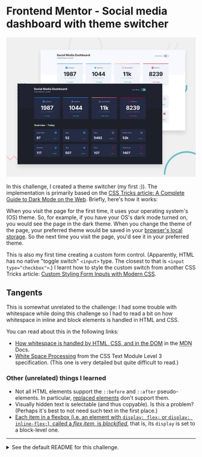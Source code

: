 # Frontend Mentor - Social media dashboard with theme switcher

![Design preview for the Social media dashboard with theme switcher coding challenge](./design/desktop-preview.jpg)

In this challenge, I created a theme switcher (my first :)). The implementation is primarily based on the [CSS Tricks article: A Complete Guide to Dark Mode on the Web](https://css-tricks.com/a-complete-guide-to-dark-mode-on-the-web/). Briefly, here's how it works:

When you visit the page for the first time, it uses your operating system's (OS) theme. So, for example, if you have your OS's dark mode turned on, you would see the page in the dark theme. When you change the theme of the page, your preferred theme would be saved in your [browser's local storage](https://developer.mozilla.org/en-US/docs/Web/API/Web_Storage_API/Using_the_Web_Storage_API). So the next time you visit the page, you'd see it in your preferred theme.

This is also my first time creating a custom form control. (Apparently, HTML has no native "toggle switch" `<input>` type. The closest to that is `<input type="checkbox">`.) I learnt how to style the custom switch from another CSS Tricks article: [Custom Styling Form Inputs with Modern CSS](https://css-tricks.com/custom-styling-form-inputs-with-modern-css-features/).

## Tangents

This is somewhat unrelated to the challenge: I had some trouble with whitespace while doing this challenge so I had to read a bit on how whitespace in inline and block elements is handled in HTML and CSS.

You can read about this in the following links:
* [How whitespace is handled by HTML, CSS, and in the DOM](https://developer.mozilla.org/en-US/docs/Web/API/Document_Object_Model/Whitespace) in the <abbr title="Mozilla Developer Network">MDN</abbr> Docs.
* [White Space Processing](https://www.w3.org/TR/css-text-3/#white-space-processing) from the CSS Text Module Level 3 specification. (This one is very detailed but quite difficult to read.)

### Other (unrelated) things I learned
* Not all HTML elements support the `::before` and `::after` pseudo-elements. In particular, [replaced elements](https://developer.mozilla.org/en-US/docs/Web/CSS/Replaced_element) don't support them.
* Visually hidden text is selectable (and thus copyable). Is this a problem? (Perhaps it's best to not need such text in the first place.)
* [Each item in a flexbox (i.e. an element with `display: flex;` or `display: inline-flex;`), called a _flex item_, is _blockified_](https://stackoverflow.com/a/55496749/12695621), that is, its `display` is set to a block-level one.

---

<details>
<summary>See the default README for this challenge.</summary>

## Welcome! 👋

Thanks for checking out this front-end coding challenge.

[Frontend Mentor](https://www.frontendmentor.io) challenges allow you to improve your skills in a real-life workflow.

**To do this challenge, you need a basic understanding of HTML, CSS and a tiny bit of JavaScript.**

## The challenge

Your challenge is to build out this Social Media Dashboard and get it looking as close to the design as possible.

You can use any tools you like to help you complete the challenge. So if you've got something you'd like to practice, feel free to give it a go.

Your users should be able to:

- View the optimal layout for the site depending on their device's screen size
- See hover states for all interactive elements on the page
- Toggle color theme to their preference

Want some support on the challenge? [Join our Slack community](https://www.frontendmentor.io/slack) and ask questions in the **#help** channel.

## Where to find everything

Your task is to build out the project to the designs inside the `/design` folder. You will find both a mobile and a desktop version of the design to work to.

The designs are in JPG static format. This will mean that you'll need to use your best judgment for styles such as `font-size`, `padding` and `margin`. This should help train your eye to perceive differences in spacings and sizes.

If you would like the Sketch file in order to inspect the design in more detail it is available to buy from the challenge page on the platform.

You will find all the required assets in the `/images` folder. The assets are already optimized.

There is also a `style-guide.md` file, which contains the information you'll need, such as color palette and fonts.

## Building your project

Feel free to use any workflow that you feel comfortable with. Below is a suggested process, but do not feel like you need to follow these steps:

1. Initialize your project as a public repository on [GitHub](https://github.com/). This will make it easier to share your code with the community if you need some help. If you're not sure how to do this, [have a read through of this Try Git resource](https://try.github.io/).
2. Configure your repository to publish your code to a URL. This will also be useful if you need some help during a challenge as you can share the URL for your project with your repo URL. There are a number of ways to do this, but we recommend using [Vercel](https://bit.ly/fem-vercel). We've got more information about deploying your project with Vercel below.
3. Look through the designs to start planning out how you'll tackle the project. This step is crucial to help you think ahead for CSS classes that you could create to make reusable styles.
4. Before adding any styles, structure your content with HTML. Writing your HTML first can help focus your attention on creating well-structured content.
5. Write out the base styles for your project, including general content styles, such as `font-family` and `font-size`.
6. Start adding styles to the top of the page and work down. Only move on to the next section once you're happy you've completed the area you're working on.
7. If you'd like to try making your project fully responsive, we'd recommend checking out [Sizzy](https://bit.ly/fm-sizzy). It's a great browser that makes it easy to view your site across multiple devices.

## Deploying your project

As mentioned above, there are a number of ways to host your project for free. We recommend using [Vercel](https://bit.ly/fem-vercel) as it's an amazing service and extremely simple to get set up with. If you'd like to use Vercel, here are some steps to follow to get started:

1. [Sign up to Vercel](https://bit.ly/fem-vercel-signup) and go through the onboarding flow, ensuring your GitHub account is connected by using their [Vercel for GitHub](https://vercel.com/docs/v2/git-integrations/vercel-for-github) integration.
2. Connect your project to Vercel from the ["Import project" page](https://vercel.com/import), using the "From Git Repository" button and selecting the project you want to deploy.
3. Once connected, every time you `git push`, Vercel will create a new [deployment](https://vercel.com/docs/v2/platform/deployments) and the deployment URL will be shown on your [Dashboard](https://vercel.com/dashboard). You will also receive an email for each deployment with the URL.

## Sharing your solution

There are multiple places you can share your solution:

1. Submit it on the platform so that other users will see your solution on the site. Here's our ["Complete guide to submitting solutions"](https://medium.com/frontend-mentor/a-complete-guide-to-submitting-solutions-on-frontend-mentor-ac6384162248) to help you do that.
2. Share your solution page in the **#finished-projects** channel of the [Slack community](https://www.frontendmentor.io/slack).
3. Tweet [@frontendmentor](https://twitter.com/frontendmentor) and mention **@frontendmentor** including the repo and live URLs in the tweet. We'd love to take a look at what you've built and help share it around.

## Giving feedback

Feedback is always welcome, so if you have any to give on this challenge please email hi[at]frontendmentor[dot]io.

This challenge is completely free. Please share it with anyone who will find it useful for practice.

**Have fun building!** 🚀

## Community Sponsors

A massive thank you to our community sponsors!

- [Contrast](https://bit.ly/fem-contrast) reimagines how developers inspect, collaborate, and build components off Figma designs.
- [Diversify Tech](https://bit.ly/fem-diversify-tech) is an amazing resource for underrepresented people in tech. The site features job listings for anyone seeking new opportunities. The resource section is also full of useful links to dive into!
- [Triplebyte](http://bit.ly/fem-triplebyte) can save a lot of time and stress during the job hunting process. Their free, confidential quiz makes it so that companies end up pitching you for their vacant job roles.

</details>
